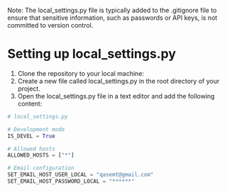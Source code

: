 Note: The local_settings.py file is typically added to the .gitignore file to ensure that sensitive information, such as passwords or API keys, is not committed to version control.

#  Setting up local_settings.py

1. Clone the repository to your local machine:
2. Create a new file called local_settings.py in the root directory of your project.
3. Open the local_settings.py file in a text editor and add the following content:


```python
# local_settings.py

# Development mode
IS_DEVEL = True

# Allowed hosts
ALLOWED_HOSTS = ["*"]

# Email configuration
SET_EMAIL_HOST_USER_LOCAL = "qasemt@gmail.com"
SET_EMAIL_HOST_PASSWORD_LOCAL = "******"
```
